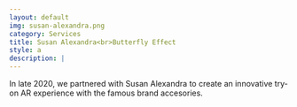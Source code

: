 ```yaml
---
layout: default
img: susan-alexandra.png
category: Services
title: Susan Alexandra<br>Butterfly Effect
style: a
description: |
---
```

  In late 2020, we partnered with Susan Alexandra to create an innovative try-on AR experience with the famous brand accesories. 
